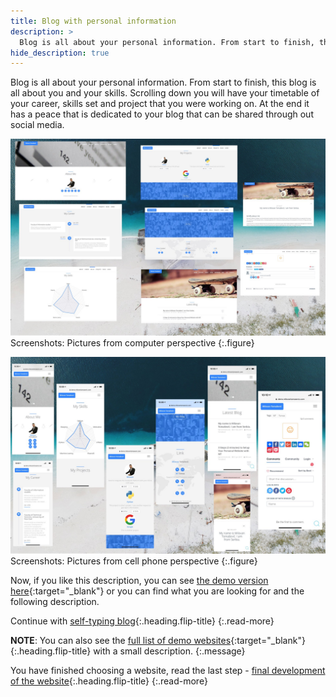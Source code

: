 ```yaml
---
title: Blog with personal information
description: >
  Blog is all about your personal information. From start to finish, this blog is all about you and your skills... by Milovan Tomašević
hide_description: true
---
```


Blog is all about your personal information. From start to finish, this blog is all about you and your skills. Scrolling down you will have your timetable of your career, skills set and project that you were working on. At the end it has a peace that is dedicated to your blog that can be shared through out social media. 

![](/assets/img/sites/demo8/screenshot-from-mac.jpg)
Screenshots: Pictures from computer perspective
{:.figure}

![](/assets/img/sites/demo8/screenshot-from-iphone.jpg)
Screenshots: Pictures from cell phone perspective
{:.figure}


Now, if you like this description, you can see [the demo version here][demo8]{:target="_blank"} or you can find what you are looking for and the following description.


Continue with [self-typing blog]{:.heading.flip-title}
{:.read-more}

**NOTE**: You can also see the [full list of demo websites]{:target="_blank"}{:.heading.flip-title} with a small description.
{:.message}


You have finished choosing a website, read the last step - [final development of the website]{:.heading.flip-title}
{:.read-more}

[demo8]: https://www.demo.milovantomasevic.com/demo8
[self-typing blog]: self-typing-blog.md
[full list of demo websites]: https://www.demo.milovantomasevic.com/
[final development of the website]: ../final-development-of-the-website.md
